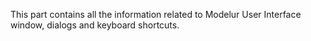 This part contains all the information related to Modelur User Interface window, dialogs and keyboard shortcuts.